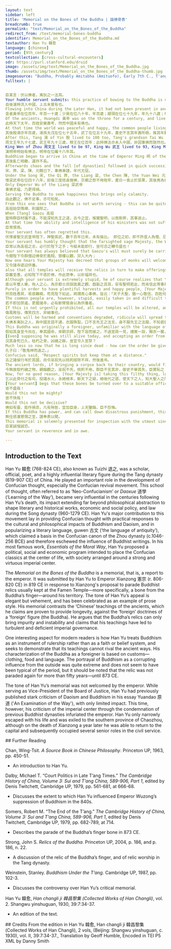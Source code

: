```yaml
---
layout: text
sidebar: left
title: 'Memorial on the Bones of the Buddha | 論佛骨表'
breadcrumb: true
permalink: "text/Memorial_on_the_Bones_of_the_Buddha"
redirect_from: /text/memorial-bones-buddha
identifier: Memorial_on_the_Bones_of_the_Buddha.md
textauthor: Han Yu 韓愈
language: [chinese]
period: [9th_century]
textcollection: [cross-cultural-encounters]
sdr: https://purl.stanford.edu/druid 
image: /assets/img/text/Memorial_on_the_Bones_of_the_Buddha.jpg
thumb: /assets/img/text/Memorial_on_the_Bones_of_the_Buddha-thumb.jpg
imagesource: "Buddha, Probably Amitabha (Amituofo), Early 7th C., T'ang Dynasty, Hollow dry lacquer with traces of gilt and polychrome pigment and gilding. Metropolitan Museum of Art, Rogers Fund, 1919,  19.186. [Public Domain]]"
fulltext: |
  

臣某言：伏以佛者，夷狄之一法耳。
Your humble servant submits: this practice of bowing to the Buddha is merely a philosophy of the Yi and the Di [i.e., people beyond the civilized realm].
自後漢時流入中國，上古未嘗有也。
Flowing into China during the Later Han, it had not been present in ancient times.
昔者黃帝在位百年，年百一十歲；少昊在位八十年，年百歲；顓頊在位七十九年，年九十八歲；帝嚳在位七十年，年百五歲；帝堯在位九十八年，年百一十八歲；帝 舜及禹，年皆百歲。
Of the ancients, Huangdi 黃帝 was on the throne for a century, and lived to be 110; 
此時天下太平，百姓安樂壽考，然而中國未有佛也。
At that time the world was peaceful and happy, the common people living long and joyful lives, but China did not yet have Buddhism.
其後殷湯亦年百歲，湯孫太戊在位七十五年，武丁在位五十九年，書史不言其年壽所極，推其年數，蓋亦俱不減百歲；
After this, Tang 湯 of Yin 殷 lived to 100 too, Tang's grandson Tai Wu 太戊 was on the throne for 75 years, Wu Ding 武丁 was on the throne 59 years, and although the books of history do not give his final age, if one had to guess it would most likely not fall short of a century.
周文王年九十七歲，武王年九十三歲，穆王在位百年：此時佛法亦未入中國，非因事佛而致然也。
King Wen of Zhou 周文王 lived to be 97, King Wu 武王 lived to 93, King Mu 穆王 ruled for 100 years: 
漢明帝時始有佛法，明帝在位纔十八年耳。
Buddhism began to arrive in China at the time of Emperor Ming 明 of the Han, and Mingdi was only on the throne for 18 years.
其後亂亡相繼，運祚不長。
Afterwards chaos and the fall [of dynasties] followed in quick succession, and no dynasty was fated to last.
宋、齊、梁、陳、元魏已下，事佛漸謹，年代尤促。
Under the Song 宋, the Qi 齊, the Liang 梁, the Chen 陳, the Yuan Wei 元魏 and their successors, the Buddha was served ever more sincerely, and the [lifespan of their] dynasties became [ever more] especially brief.
惟梁武帝在位四十八年，前後三度捨身施佛，宗廟之祭不用牲牢，晝日一食止於菜果，其後竟為侯景所逼，餓死臺城，國亦尋滅。
Only Emperor Wu of the Liang 梁武帝
事佛求福，乃更得禍。
Serving the Buddha to seek happiness thus brings only calamity.
由此觀之，佛不足事，亦可知矣。
From this one sees that Buddha is not worth serving - this can be quite clearly understood.
高祖始受隋禪，則議除之。
When [Tang] Gaozu 高祖
當時群臣材識不遠，不能深知先王之道，古今之宜，推闡聖明，以救斯弊，其事遂止。
At that time the ability and intelligence of his ministers was not sufficiently farsighted in nature; they could neither fathom the ways of the former kings, nor grasp the ideals passed from ancient times, nor understand the wisdom of the sage [emperor] in wishing to save the state from harm, and his plans were thus halted.
臣常恨焉。
Your servant has often regretted this.
伏惟睿聖文武皇帝陛下，神聖英武，數千百年已來，未有倫比。 即位之初，即不許度人為僧、尼、道士，又不許創立寺觀。
Your servant has humbly thought that the farsighted sage Majesty, the Wenwu 文武 Emperor,
臣常以為高祖之志，必行於陛下之手；今縱未能即行，豈可恣之轉令盛也！
Your servant has always believed that Gaozu's will must surely be carried out by Your Majesty's hand; even if this cannot be put into practice all at once, how can this [Buddhism] be allowed to flourish [against his will]?
今聞陛下令群僧迎佛骨於鳳翔，禦樓以觀，舁入大內；
Now one hears Your Majesty has decreed that groups of monks will welcome the Buddha's bones to Fengxiang 鳳翔, provide a building for viewing [them], and carry them into the Imperial Palace; 
又令諸寺遞迎供養。
also that all temples will receive the relics in turn to make offerings [to them].
臣雖至愚，必知陛下不惑於佛，作此崇奉，以祈福祥也。
Although your servant is extremely stupid, he of course realizes that Your Majesty does not have blind faith in this Buddha, and is taking part in this worship to seek blessings and good fortune.
直以年豐人樂，徇人之心，為京都士庶設詭異之觀、戲翫之具耳，安有聖明若此，而肯信此等事哉！
Purely in order to have plentiful harvests and happy people, [Your Majesty] has heeded the suggestions [lit., pursued the hearts] of the common folk, [but as a result] the people of the city merely build strange temples and toys to play with; even in your august wisdom, could you have anticipated such a situation?
然百姓愚冥，易惑難曉，苟見陛下如此，將謂真心事佛，皆云：「天子大聖，猶一心敬信，百姓何人，豈合更惜身命？」焚頂燒指，百十為群，解衣散錢，自朝至暮，轉相倣效，惟恐後時，老少奔波，棄其業次。
The common people are, however, stupid, easily taken in and difficult to [36] enlighten; if Your Majesty is seen in this way, sincerely serving the Buddha, all will say, "Even the great sage Son of Heaven faithfully offers his whole heart; what kind of people are the commoners? How can we hesitate to offer even more?" [Those] "burning the scalp and singeing the fingers"
若不即加禁遏，更曆諸寺，必有斷臂臠身以為供養者。
If this is not urgently prohibited, all our temples will be altered, and [people will] slice up their own arms to make bodily offerings.
傷風敗俗，傳笑四方，非細事也。
Customs will be harmed and conventions degraded, ridicule will spread throughout the world - this is no trifling matter.
夫佛本夷狄之人，與中國言語不通，衣服殊製，口不言先王之法言，身不服先王之法服，不知君臣之義、父子之情。
This Buddha was originally a foreigner, unfamiliar with the language of China, with a different system of dress, a mouth unable to speak the ceremonial words of the former kings, a body unable to wear their ceremonial robes; [he would] not have understood the filial righteousness of lord and subject, the filial affection of father and son.
假如其身至今尚在，奉其國命，來朝京師，陛下容而接之，不過宣政一見，禮賓一設，賜衣一襲，衛而出之於境，不令惑眾也；
[Even] supposing he was still alive today, and accepting an order from his country had come to the court, Your Majesty would tolerate and accept him, showing him policy and ceremony, granting him a robe and escorting him safely to the border; [but he would] not be allowed to delude the masses.
況其身死已久，枯朽之骨，凶穢之餘，豈宜令入宮禁？
Much less so now that he is long since dead - how can the order be given for these withered bones and inauspicious remains to be introduced into the confines of the palace?
孔子曰：「敬鬼神而遠之。」
Confucius said, "Respect spirits but keep them at a distance."
古之諸侯行弔於其國，尚令巫祝先以桃茢祓除不祥，然後進弔。
The ancient lords, if bringing a corpse back to their country, would first have a shaman use a peachwood broom to expel inauspicious [presences], only then bringing in the body.
今無故取朽穢之物，親臨觀之，巫祝不先，桃茢不用，群臣不言其非，御史不舉其失，臣實恥之！
Now, for no good reason, [Your Majesty is] taking this filthy thing, looking at it in person, without the preparation of a shaman, without using the peachwood, without the other ministers advising against it, without the censor highlighting the error; your servant is truly ashamed to see this [come to pass]!
乞以此骨付之有司，投諸水火，永絕根本，斷天下之疑，絕後代之惑，使天下之人，知大聖人之所作為，出於尋常萬萬也，
[Your servant] begs that these bones be turned over to a suitable office, all washed and burned away and eternally destroyed, in order to remove doubt from the world, resolve the misgivings of later generations, and to make the people understand that the actions of the great sage [emperor] are utterly beyond the ordinary.
豈不盛哉！
Would this not be mighty?
豈不快哉！
Would this not be decisive?
佛如有靈，能作禍祟，凡有殃咎，宜加臣身，上天鑒臨，臣不怨悔。
If this Buddha has power, and can call down disastrous punishment, this ought to be placed on my person; if a heavenly warning must be faced, your servant will not complain.
無任感激懇悃之至，謹奉表以聞。
This memorial is solemnly presented for inspection with the utmost sincerity and gratitude.
臣某誠惶誠恐。
Your servant in reverence and in awe.

--- 
```

## Introduction to the Text 
<p>Han Yu 韓愈 (768-824 CE), also known as Tuizhi 退之, was a scholar, official, poet, and a highly influential literary figure during the Tang dynasty (619-907 CE) of China. He played an important role in the development of Confucian thought, especially the Confucian revival movement. This school of thought, often referred to as ‘Neo-Confucianism’ or <em>Daoxue</em> 道學 (‘Learning of the Way’), became very influential in the centuries following Han Yu’s death, its impact extending far beyond philosophical abstraction to shape literary and historical works, economic and social policy, and law during the Song dynasty (960-1279 CE). Han Yu's major contribution to this movement lay in providing Confucian thought with practical responses to the cultural and philosophical impacts of Buddhism and Daoism, and in popularizing a literary language, guwen 古文 (‘the language of antiquity’), which claimed a basis in the Confucian canon of the Zhou dynasty (c.1046-256 BCE) and therefore eschewed the influence of Buddhist writings. In his most famous work, <em>Essentials of the Moral Way</em>, Han Yu proposed a political, social and economic program intended to place the Confucian classics at the center of life, with society arranged around a strong and virtuous imperial center.</p> <p>The <em>Memorial on the Bones of the Buddha </em>is a memorial, that is, a report to the emperor. It was submitted by Han Yu to Emperor Xianzong 憲宗 (r. 806-820 CE) in 819 CE in response to Xianzong's proposal to parade Buddhist relics usually kept at the Famen Temple—more specifically, a bone from the Buddha’s finger—around his territory. The tone of Han Yu’s appeal is elegant but vehement, and has been celebrated as an example of prose style. His memorial contrasts the ‘Chinese’ teachings of the ancients, which he claims are proven to provide longevity, against the ‘foreign’ doctrines of a ‘foreign’ figure (the Buddha). He argues that the Buddha’s relics can only bring impurity and instability and claims that his teachings have led to turbulent and deficient imperial governance.</p> <p>One interesting aspect for modern readers is how Han Yu treats Buddhism as an instrument of rulership rather than as a faith or belief system, and seeks to demonstrate that its teachings cannot rival the ancient ways. His characterization of the Buddha as a foreigner is based on customs—clothing, food and language. The portrayal of Buddhism as a corrupting influence from the outside was quite extreme and does not seem to have been typical of the period, but it should be noted that the relic was not paraded again for more than fifty years—until 873 CE.</p> <p>The tone of Han Yu’s memorial was not welcomed by the emperor. While serving as Vice-President of the Board of Justice, Han Yu had previously published stark criticism of Daoism and Buddhism in his essay Yuandao 原道 ('An Examination of the Way'), with only limited impact. This time, however, his criticism of the imperial center through the condemnation of previous Buddhist dynasties infuriated the emperor. Han Yu only narrowly escaped with his life and was exiled to the southern province of Chaozhou, although on the death of Xianzong a year later he was able to return to the capital and subsequently occupied several senior roles in the civil service.</p>
## Further Reading 
<p>Chan, Wing-Tsit. <em>A Source Book in Chinese Philosophy</em>. Princeton UP, 1963, pp. 450-51.</p> <ul> <li>An introduction to Han Yu.</li> </ul> <p>Dalby, Michael T. “Court Politics in Late T’ang Times.<span style="font-family:"Times New Roman",serif">”</span> <em>The Cambridge History of China, Volume 3: Sui and T’ang China, 589-906, Part 1</em>, edited by Denis Twitchett,<em> </em>Cambridge UP, 1979, pp. 561-681, at 666-68.</p> <ul> <li>Discusses the extent to which Han Yu influenced Emperor Wuzong’s suppression of Buddhism in the 840s.</li> </ul> <p>Somers, Robert M. “The End of the T’ang.<span style="font-family:"Times New Roman",serif">”</span> <em>The Cambridge History of China, Volume 3: Sui and T’ang China, 589-906, Part 1</em>, edited by Denis Twitchett, Cambridge UP, 1979, pp. 682-789, at 714.</p> <ul> <li>Describes the parade of the Buddha’s finger bone in 873 CE.</li> </ul> <p>Strong, John S. <em>Relics of the Buddha</em>. Princeton UP, 2004, p. 186, and p. 186, n. 22.</p> <ul> <li>A discussion of the relic of the Buddha’s finger, and of relic worship in the Tang dynasty.</li> </ul> <p>Weinstein, Stanley. <em>Buddhism Under the T’ang</em>. Cambridge UP, 1987, pp. 102-3.</p> <ul> <li>Discusses the controversy over Han Yu’s critical memorial.</li> </ul> <p>Han Yu 韓愈, <em>Han changli ji 韓昌黎集 (Collected Works of Han Changli)</em>, vol. 2. Shangwu yinshuguan, 1930, 39:7:34-37.</p> <ul> <li>An edition of the text.</li> </ul>
## Credits
From the edition in Han Yu 韓愈, Han changli ji 韓昌黎集 (Collected Works of Han Changli), 2 vols, (Beijing: Shangwu yinshuguan, c. 1930), vol. II, 39:7:34-37., Translation by Geoff Humble, Encoded in TEI P5 XML by Danny Smith
